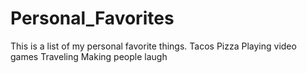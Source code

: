 # Personal_Favorites
This is a list of my personal favorite things.
Tacos
Pizza
Playing video games
Traveling
Making people laugh
